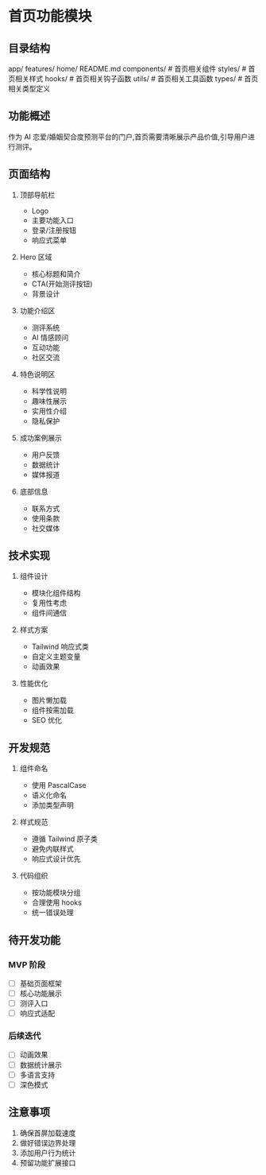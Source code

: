 # 首页功能模块

## 目录结构
app/
  features/
    home/
      README.md
      components/     # 首页相关组件
      styles/        # 首页相关样式
      hooks/         # 首页相关钩子函数
      utils/         # 首页相关工具函数
      types/         # 首页相关类型定义


## 功能概述
作为 AI 恋爱/婚姻契合度预测平台的门户,首页需要清晰展示产品价值,引导用户进行测评。

## 页面结构
1. 顶部导航栏
   - Logo
   - 主要功能入口
   - 登录/注册按钮
   - 响应式菜单

2. Hero 区域
   - 核心标题和简介
   - CTA(开始测评按钮)
   - 背景设计

3. 功能介绍区
   - 测评系统
   - AI 情感顾问
   - 互动功能
   - 社区交流

4. 特色说明区
   - 科学性说明
   - 趣味性展示
   - 实用性介绍
   - 隐私保护

5. 成功案例展示
   - 用户反馈
   - 数据统计
   - 媒体报道

6. 底部信息
   - 联系方式
   - 使用条款
   - 社交媒体

## 技术实现
1. 组件设计
   - 模块化组件结构
   - 复用性考虑
   - 组件间通信

2. 样式方案
   - Tailwind 响应式类
   - 自定义主题变量
   - 动画效果

3. 性能优化
   - 图片懒加载
   - 组件按需加载
   - SEO 优化

## 开发规范
1. 组件命名
   - 使用 PascalCase
   - 语义化命名
   - 添加类型声明

2. 样式规范
   - 遵循 Tailwind 原子类
   - 避免内联样式
   - 响应式设计优先

3. 代码组织
   - 按功能模块分组
   - 合理使用 hooks
   - 统一错误处理

## 待开发功能
### MVP 阶段
- [ ] 基础页面框架
- [ ] 核心功能展示
- [ ] 测评入口
- [ ] 响应式适配

### 后续迭代
- [ ] 动画效果
- [ ] 数据统计展示
- [ ] 多语言支持
- [ ] 深色模式

## 注意事项
1. 确保首屏加载速度
2. 做好错误边界处理
3. 添加用户行为统计
4. 预留功能扩展接口